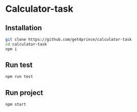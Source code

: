 # Calculator-task
## Installation
```bash
git clone https://github.com/get4prince/calculator-task
cd calculator-task
npm i
```
## Run test
```bash
npm run test
```

## Run project
```bash
npm start
```